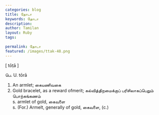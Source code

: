 ```yaml
---
categories: blog
title: தோடா
keywords: தோடா
description: 
author: Tamilan
layout: Ruby
tags: 
 
permalink: தோடா
featured: /images/ttak-48.png
---
```

  
[ tōṭā ]  
  
பெ. U. tōrā  
1. An armlet; கையணிவகை  
2. Gold bracelet, as a reward ofmerit; கல்வித்திறமைக்குப் பரிசிலாகப்பெறும் பொற்கங்கணம்  
s. armlet of gold, கைவளை  
s. (For.) Armelt, generally of gold, கைவளை, (c.)